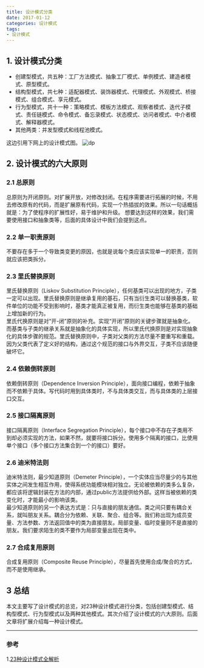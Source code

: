 ```yaml
---
title: 设计模式分类
date: 2017-01-12
categories: 设计模式
tags:
- 设计模式
---
```

## 1. 设计模式分类  

- 创建型模式，共五种：工厂方法模式、抽象工厂模式、单例模式、建造者模式、原型模式。
- 结构型模式，共七种：适配器模式、装饰器模式、代理模式、外观模式、桥接模式、组合模式、享元模式。
- 行为型模式，共十一种：策略模式、模板方法模式、观察者模式、迭代子模式、责任链模式、命令模式、备忘录模式、状态模式、访问者模式、中介者模式、解释器模式。
- 其他两类：并发型模式和线程池模式。

这边引用下网上的设计模式图。
![dp](http://ovcjgn2x0.bkt.clouddn.com/design%20pattern.png "设计模式图")

## 2. 设计模式的六大原则

### 2.1 总原则
总原则为开闭原则。对扩展开放，对修改封闭。在程序需要进行拓展的时候，不用去修改原有的代码，而是扩展原有代码，实现一个热插拔的效果。所以一句话概括就是：为了使程序的扩展性好，易于维护和升级。
想要达到这样的效果，我们需要使用接口和抽象类等，后面的具体设计中我们会提到这点。

### 2.2 单一职责原则
不要存在多于一个导致类变更的原因，也就是说每个类应该实现单一的职责，否则就应该把类拆分。

### 2.3 里氏替换原则
里氏替换原则（Liskov Substitution Principle），任何基类可以出现的地方，子类一定可以出现。里氏替换原则是继承复用的基石，只有当衍生类可以替换基类，软件单位的功能不受到影响时，基类才能真正被复用，而衍生类也能够在基类的基础上增加新的行为。   
里氏代换原则是对“开-闭”原则的补充。实现“开闭”原则的关键步骤就是抽象化。而基类与子类的继承关系就是抽象化的具体实现，所以里氏代换原则是对实现抽象化的具体步骤的规范。里氏替换原则中，子类对父类的方法尽量不要重写和重载。因为父类代表了定义好的结构，通过这个规范的接口与外界交互，子类不应该随便破坏它。

### 2.4 依赖倒转原则
依赖倒转原则（Dependence Inversion Principle），面向接口编程，依赖于抽象而不依赖于具体。写代码时用到具体类时，不与具体类交互，而与具体类的上层接口交互。

### 2.5 接口隔离原则
接口隔离原则（Interface Segregation Principle），每个接口中不存在子类用不到却必须实现的方法，如果不然，就要将接口拆分。使用多个隔离的接口，比使用单个接口（多个接口方法集合到一个的接口）要好。

### 2.6 迪米特法则
迪米特法则，最少知道原则（Demeter Principle），一个实体应当尽量少的与其他实体之间发生相互作用，使得系统功能模块相对独立。无论被依赖的类多么复杂，都应该将逻辑封装在方法的内部，通过public方法提供给外部。这样当被依赖的类变化时，才能最小的影响该类。   
最少知道原则的另一个表达方式是：只与直接的朋友通信。类之间只要有耦合关系，就叫朋友关系。耦合分为依赖、关联、聚合、组合等。我们称出现为成员变量、方法参数、方法返回值中的类为直接朋友。局部变量、临时变量则不是直接的朋友。我们要求陌生的类不要作为局部变量出现在类中。

### 2.7 合成复用原则
合成复用原则（Composite Reuse Principle），尽量首先使用合成/聚合的方式，而不是使用继承。


## 3 总结
本文主要写了设计模式的总览，对23种设计模式进行分类，包括创建型模式、结构型模式、行为型模式以及两种其他模式。其次介绍了设计模式的六大原则。后面文章将扩展介绍每一种设计模式。

---
### 参考
1.[23种设计模式全解析](http://www.cnblogs.com/susanws/p/5510229.html)

